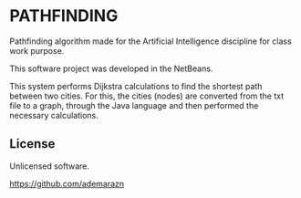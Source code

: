 # PATHFINDING
Pathfinding algorithm made for the Artificial Intelligence discipline for class work purpose.

This software project was developed in the NetBeans.

This system performs Dijkstra calculations to find the shortest path between two cities. For this, the cities (nodes) are converted from the txt file to a graph, through the Java language and then performed the necessary calculations.

## License

Unlicensed software.

https://github.com/ademarazn
